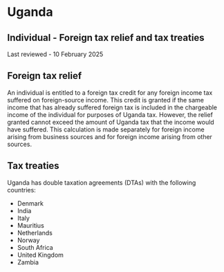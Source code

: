 # Uganda
## Individual - Foreign tax relief and tax treaties
Last reviewed - 10 February 2025
## Foreign tax relief
An individual is entitled to a foreign tax credit for any foreign income tax suffered on foreign-source income. This credit is granted if the same income that has already suffered foreign tax is included in the chargeable income of the individual for purposes of Uganda tax. However, the relief granted cannot exceed the amount of Uganda tax that the income would have suffered.
This calculation is made separately for foreign income arising from business sources and for foreign income arising from other sources.
## Tax treaties
Uganda has double taxation agreements (DTAs) with the following countries:
  * Denmark
  * India
  * Italy
  * Mauritius
  * Netherlands
  * Norway
  * South Africa
  * United Kingdom
  * Zambia


